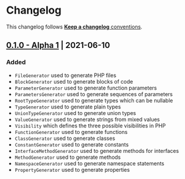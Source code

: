 # Changelog

This changelog follows [**Keep a changelog** conventions](https://keepachangelog.com/en/1.0.0/).

## [0.1.0 - Alpha 1](https://github.com/Fluwork/Code-generator/releases/tag/v0.1.0-alpha.1) | 2021-06-10

### Added

- `FileGenerator` used to generate PHP files
- `BlockGenerator` used to generate blocks of code
- `ParameterGenerator` used to generate function parameters
- `ParametersGenerator` used to generate sequences of parameters
- `RootTypeGenerator` used to generate types which can be nullable
- `TypeGenerator` used to generate plain types
- `UnionTypeGenerator` used to generate union types
- `ValueGenerator` used to generate strings from mixed values
- `Visibility` which defines the three possible visibilities in PHP
- `FunctionGenerator` used to generate functions
- `ClassGenerator` used to generate classes
- `ConstantGenerator` used to generate constants
- `InterfaceMethodGenerator` used to generate methods for interfaces
- `MethodGenerator` used to generate methods
- `NamespaceGenerator` used to generate namespace statements
- `PropertyGenerator` used to generate properties
